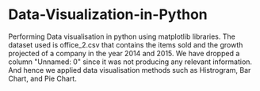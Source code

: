 # Data-Visualization-in-Python
Performing Data visualisation in python using matplotlib libraries.
The dataset used is office_2.csv that contains the items sold and the growth projected of a company in the year 2014 and 2015. We have dropped a column "Unnamed: 0" since it was not producing any relevant information. And hence we applied data visualisation methods such as Histrogram, Bar Chart, and Pie Chart.


